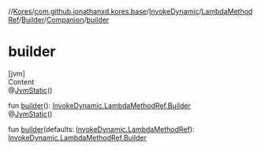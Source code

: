 //[Kores](../../../../../index.md)/[com.github.jonathanxd.kores.base](../../../../index.md)/[InvokeDynamic](../../../index.md)/[LambdaMethodRef](../../index.md)/[Builder](../index.md)/[Companion](index.md)/[builder](builder.md)



# builder  
[jvm]  
Content  
@[JvmStatic](https://kotlinlang.org/api/latest/jvm/stdlib/kotlin.jvm/-jvm-static/index.html)()  
  
fun [builder](builder.md)(): [InvokeDynamic.LambdaMethodRef.Builder](../index.md)  
@[JvmStatic](https://kotlinlang.org/api/latest/jvm/stdlib/kotlin.jvm/-jvm-static/index.html)()  
  
fun [builder](builder.md)(defaults: [InvokeDynamic.LambdaMethodRef](../../index.md)): [InvokeDynamic.LambdaMethodRef.Builder](../index.md)  



